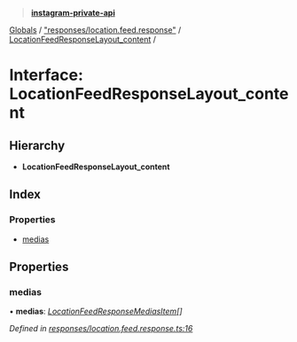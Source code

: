 > **[instagram-private-api](../README.md)**

[Globals](../globals.md) / ["responses/location.feed.response"](../modules/_responses_location_feed_response_.md) / [LocationFeedResponseLayout_content](_responses_location_feed_response_.locationfeedresponselayout_content.md) /

# Interface: LocationFeedResponseLayout_content

## Hierarchy

* **LocationFeedResponseLayout_content**

## Index

### Properties

* [medias](_responses_location_feed_response_.locationfeedresponselayout_content.md#medias)

## Properties

###  medias

• **medias**: *[LocationFeedResponseMediasItem](_responses_location_feed_response_.locationfeedresponsemediasitem.md)[]*

*Defined in [responses/location.feed.response.ts:16](https://github.com/Nerixyz/instagram-private-api/blob/e5037ee/src/responses/location.feed.response.ts#L16)*